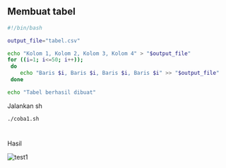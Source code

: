 ## Membuat tabel
```sh
#!/bin/bash

output_file="tabel.csv"

echo "Kolom 1, Kolom 2, Kolom 3, Kolom 4" > "$output_file"
for ((i=1; i<=50; i++));
 do
    echo "Baris $i, Baris $i, Baris $i, Baris $i" >> "$output_file"
 done

echo "Tabel berhasil dibuat"

```

Jalankan sh
```sh
./coba1.sh
```
#
Hasil

![test1](https://iili.io/HpyhNKx.png)